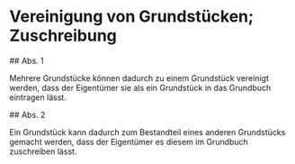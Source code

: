 # Vereinigung von Grundstücken; Zuschreibung



\#\# Abs. 1

 Mehrere Grundstücke können dadurch zu einem Grundstück vereinigt werden, dass der Eigentümer sie als ein Grundstück in das Grundbuch eintragen lässt.

\#\# Abs. 2

 Ein Grundstück kann dadurch zum Bestandteil eines anderen Grundstücks gemacht werden, dass der Eigentümer es diesem im Grundbuch zuschreiben lässt. 

